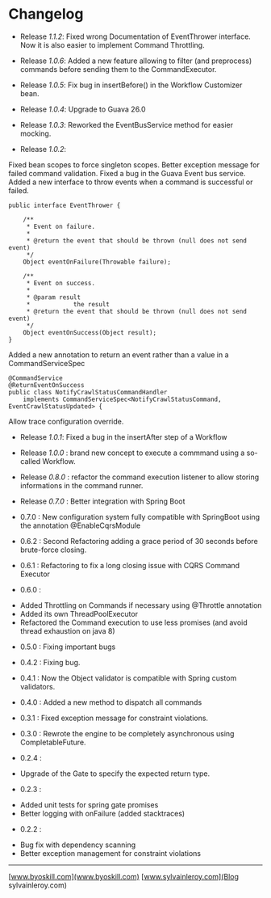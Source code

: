 # Changelog

* Release *1.1.2*: Fixed wrong Documentation of EventThrower interface. Now it is also easier to implement Command Throttling.

* Release *1.0.6*: Added a new feature allowing to filter (and preprocess) commands before sending them to the CommandExecutor.
* Release *1.0.5*: Fix bug in insertBefore() in the Workflow Customizer bean.
* Release *1.0.4*: Upgrade to Guava 26.0
* Release *1.0.3*: Reworked the EventBusService method for easier mocking.
* Release *1.0.2*:

Fixed bean scopes to force singleton scopes.
Better exception message for failed command validation.
Fixed a bug in the Guava Event bus service.
Added a new interface to throw events when a command is successful or failed.

```
public interface EventThrower {

    /**
     * Event on failure.
     *
     * @return the event that should be thrown (null does not send event)
     */
    Object eventOnFailure(Throwable failure);

    /**
     * Event on success.
     *
     * @param result
     *            the result
     * @return the event that should be thrown (null does not send event)
     */
    Object eventOnSuccess(Object result);
}
```

Added a new annotation to return an event rather than a value in a CommandServiceSpec

```
@CommandService
@ReturnEventOnSuccess
public class NotifyCrawlStatusCommandHandler
	implements CommandServiceSpec<NotifyCrawlStatusCommand, EventCrawlStatusUpdated> {
```

Allow trace configuration override.

* Release *1.0.1*: Fixed a bug in the insertAfter step of a Workflow

* Release *1.0.0* : brand new concept to execute a commmand using a so-called Workflow. 

* Release *0.8.0* : refactor the command execution listener to allow storing informations in the command runner.

* Release *0.7.0* : Better integration with Spring Boot

* 0.7.0 : New configuration system fully compatible with SpringBoot using the annotation @EnableCqrsModule

* 0.6.2 : Second Refactoring adding a grace period of 30 seconds before brute-force closing.

* 0.6.1 : Refactoring to fix a long closing issue with CQRS Command Executor

* 0.6.0 : 

- Added Throttling on Commands if necessary using @Throttle annotation
- Added its own ThreadPoolExecutor
- Refactored the Command execution to use less promises (and avoid thread exhaustion on java 8)

* 0.5.0 : Fixing important bugs
  
* 0.4.2 : Fixing bug.

* 0.4.1 : Now the Object validator is compatible with Spring custom validators.

* 0.4.0 : Added a new method to dispatch all commands

* 0.3.1 : Fixed exception message for constraint violations.

* 0.3.0 : Rewrote the engine to be completely asynchronous using CompletableFuture.

* 0.2.4 :

- Upgrade of the Gate to specify the expected return type.

* 0.2.3 :

- Added unit tests for spring gate promises
- Better logging with onFailure (added stacktraces)  

* 0.2.2 :

- Bug fix with dependency scanning
- Better exception management for constraint violations

***
[www.byoskill.com](www.byoskill.com)
[www.sylvainleroy.com](Blog sylvainleroy.com)
